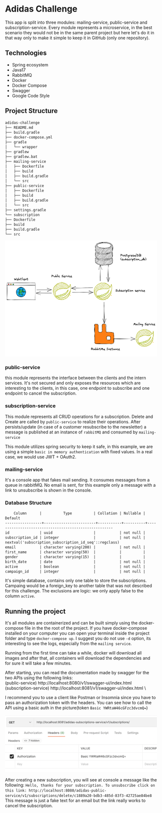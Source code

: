 # Adidas Challenge
This app is split into three modules: mailing-service, public-service and subscription-service.
Every module represents a microservice, in the best scenario they would not be in the same parent
project but here let's do it in that way only to make it simple to keep it in GitHub (only one repository).

## Technologies
- Spring ecosystem
- Java17
- RabbitMQ
- Docker
- Docker Compose
- Swagger
- Google Code Style

## Project Structure
```
adidas-challenge
├── README.md
├── build.gradle
├── docker-compose.yml
├── gradle
│   └── wrapper
├── gradlew
├── gradlew.bat
├── mailing-service
│   ├── Dockerfile
│   ├── build
│   ├── build.gradle
│   └── src
├── public-service
│   ├── Dockerfile
│   ├── build
│   ├── build.gradle
│   └── src
├── settings.gradle
└── subscription
├── Dockerfile
├── build
├── build.gradle
└── src
```

<img src="_img/architecture.png" alt="architecture" width="600"/>

### public-service
this module represents the interface between the clients and the intern services. It's not secured
and only exposes the resources which are interesting to the clients, in this case, one endpoint to
subscribe and one endpoint to cancel the subscription.

### subscription-service
This module represents all CRUD operations for a subscription. Delete and Create are called by
`public-service` to realize their operations.
After persists/update (in case of a customer resubscribe to the newsletter) a message is published
at an instance of `rabbitMQ` and consumed by `mailing-service`

This module utilizes spring security to keep it safe, in this example, we are using a simple
`basic in memory authentication` with fixed values. In a real case, we would use JWT + OAuth2.

### mailing-service
It's a console app that fakes mail sending. It consumes messages from a queue in rabbitMQ.
No email is sent, for this example only a message with a link to unsubscribe is shown in the
console.

### Database Structure
```
    Column      |          Type          | Collation | Nullable |                        Default                        
-----------------+------------------------+-----------+----------+------------------------------------------------------
id              | uuid                   |           | not null |                                                       
subscription_id | integer                |           | not null | nextval('subscription_subscription_id_seq'::regclass) 
email           | character varying(200) |           | not null |                                                       
first_name      | character varying(50)  |           |          |                                                       
gender          | character varying(15)  |           |          |                                                       
birth_date      | date                   |           | not null |                                                       
active          | boolean                |           | not null |                                                       
campaign_id     | integer                |           | not null |                                                       
```

It's simple database, contains only one table to store the subscriptions. Campaing would be a foreign_key to another table that was not described for this challenge.
The exclusions are logic: we only apply false to the column `active`.

## Running the project
It's all modules are containerized and can be built simply using the docker-compose file in the
the root of the project.
If you have docker-compose installed on your computer you can open your terminal inside the project folder and type `docker-compose up`.
I suggest you do not use `-d` option, its interesting to see the logs, especially from the `mailing service`.

Running from the first time can take a while, docker will download all images and after that, all containers will download the dependencies and for sure it will take a few minutes.

After starting, you can read the documentation made by swagger for the two APIs using the following links: \
(public-service) http://localhost:8080/v1/swagger-ui/index.html \
(subscription-service) http://localhost:8081/v1/swagger-ui/index.html \

I recommend you to use a client like Postman or Insomnia since you have to pass an authorization token with the headers.
You can see how to call the API using a basic auth in the picture(token `Basic YWRtaW46cGFzc3dvcmQ=`)

<img src="_img/postman_request_example.png" alt="architecture" width="600"/>

After creating a new subscription, you will see at console a message like the following:
`Hello, thanks for your subscription. To unsubscribe click on this link: http://localhost:8080/adidas-public-service/v1/subscriptions/delete/c1889a20-bdb3-485d-83f3-42725ae84be8`
This message is just a fake text for an email but the link really works to cancel the subscription.


